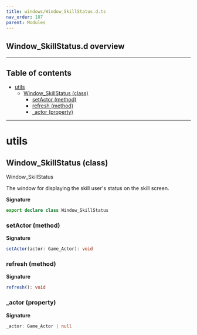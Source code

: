 ```yaml
---
title: windows/Window_SkillStatus.d.ts
nav_order: 187
parent: Modules
---
```


## Window_SkillStatus.d overview

---

<h2 class="text-delta">Table of contents</h2>

- [utils](#utils)
  - [Window_SkillStatus (class)](#window_skillstatus-class)
    - [setActor (method)](#setactor-method)
    - [refresh (method)](#refresh-method)
    - [\_actor (property)](#_actor-property)

---

# utils

## Window_SkillStatus (class)

Window_SkillStatus

The window for displaying the skill user's status on the skill screen.

**Signature**

```ts
export declare class Window_SkillStatus
```

### setActor (method)

**Signature**

```ts
setActor(actor: Game_Actor): void
```

### refresh (method)

**Signature**

```ts
refresh(): void
```

### \_actor (property)

**Signature**

```ts
_actor: Game_Actor | null
```
